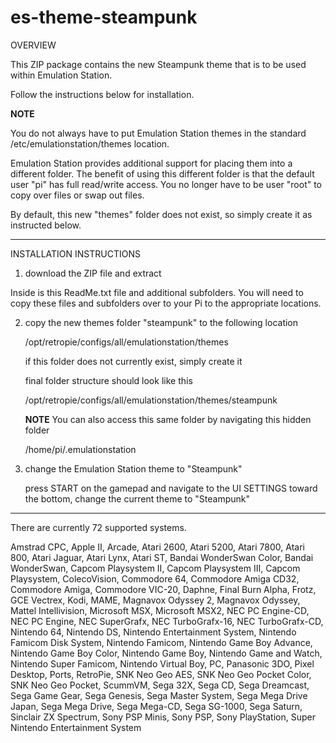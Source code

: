 # es-theme-steampunk

OVERVIEW

This ZIP package contains the new Steampunk theme that is to be used within Emulation Station.

Follow the instructions below for installation.

**NOTE**

You do not always have to put Emulation Station themes in the standard /etc/emulationstation/themes location.

Emulation Station provides additional support for placing them into a different folder.  The benefit of using this
different folder is that the default user "pi" has full read/write access.  You no longer have to be user "root" to
copy over files or swap out files.  

By default, this new "themes" folder does not exist, so simply create it as instructed below.

--------------------------------------------------

INSTALLATION INSTRUCTIONS

1.  download the ZIP file and extract

Inside is this ReadMe.txt file and additional subfolders.  You will need to copy these files 
and subfolders over to your Pi to the appropriate locations.

2.  copy the new themes folder "steampunk" to the following location

    /opt/retropie/configs/all/emulationstation/themes
 
    if this folder does not currently exist, simply create it

    final folder structure should look like this

    /opt/retropie/configs/all/emulationstation/themes/steampunk

    **NOTE**
    You can also access this same folder by navigating this hidden folder
   
    /home/pi/.emulationstation

3. change the Emulation Station theme to "Steampunk"

   press START on the gamepad and navigate to the UI SETTINGS
   toward the bottom, change the current theme to "Steampunk"

--------------------------------------------------

There are currently 72 supported systems.

Amstrad CPC, Apple II, Arcade, Atari 2600, Atari 5200, Atari 7800, Atari 800, Atari Jaguar, Atari Lynx, Atari ST, Bandai WonderSwan Color, Bandai WonderSwan, Capcom Playsystem II, Capcom Playsystem III, Capcom Playsystem, ColecoVision, Commodore 64, Commodore Amiga CD32, Commodore Amiga, Commodore VIC-20, Daphne, Final Burn Alpha, Frotz, GCE Vectrex, Kodi, MAME, Magnavox Odyssey 2, Magnavox Odyssey, Mattel Intellivision, Microsoft MSX, Microsoft MSX2, NEC PC Engine-CD, NEC PC Engine, NEC SuperGrafx, NEC TurboGrafx-16, NEC TurboGrafx-CD, Nintendo 64, Nintendo DS, Nintendo Entertainment System, Nintendo Famicom Disk System, Nintendo Famicom, Nintendo Game Boy Advance, Nintendo Game Boy Color, Nintendo Game Boy, Nintendo Game and Watch, Nintendo Super Famicom, Nintendo Virtual Boy, PC, Panasonic 3DO, Pixel Desktop, Ports, RetroPie, SNK Neo Geo AES, SNK Neo Geo Pocket Color, SNK Neo Geo Pocket, ScummVM, Sega 32X, Sega CD, Sega Dreamcast, Sega Game Gear, Sega Genesis, Sega Master System, Sega Mega Drive Japan, Sega Mega Drive, Sega Mega-CD, Sega SG-1000, Sega Saturn, Sinclair ZX Spectrum, Sony PSP Minis, Sony PSP, Sony PlayStation, Super Nintendo Entertainment System
